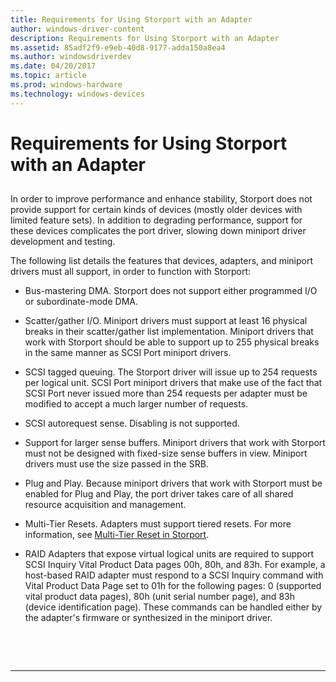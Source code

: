 ```yaml
---
title: Requirements for Using Storport with an Adapter
author: windows-driver-content
description: Requirements for Using Storport with an Adapter
ms.assetid: 85adf2f9-e9eb-40d8-9177-adda150a8ea4
ms.author: windowsdriverdev
ms.date: 04/20/2017
ms.topic: article
ms.prod: windows-hardware
ms.technology: windows-devices
---
```


# Requirements for Using Storport with an Adapter


## <span id="ddk_requirements_for_using_storport_with_an_adapter_kg"></span><span id="DDK_REQUIREMENTS_FOR_USING_STORPORT_WITH_AN_ADAPTER_KG"></span>


In order to improve performance and enhance stability, Storport does not provide support for certain kinds of devices (mostly older devices with limited feature sets). In addition to degrading performance, support for these devices complicates the port driver, slowing down miniport driver development and testing.

The following list details the features that devices, adapters, and miniport drivers must all support, in order to function with Storport:

-   Bus-mastering DMA. Storport does not support either programmed I/O or subordinate-mode DMA.

-   Scatter/gather I/O. Miniport drivers must support at least 16 physical breaks in their scatter/gather list implementation. Miniport drivers that work with Storport should be able to support up to 255 physical breaks in the same manner as SCSI Port miniport drivers.

-   SCSI tagged queuing. The Storport driver will issue up to 254 requests per logical unit. SCSI Port miniport drivers that make use of the fact that SCSI Port never issued more than 254 requests per adapter must be modified to accept a much larger number of requests.

-   SCSI autorequest sense. Disabling is not supported.

-   Support for larger sense buffers. Miniport drivers that work with Storport must not be designed with fixed-size sense buffers in view. Miniport drivers must use the size passed in the SRB.

-   Plug and Play. Because miniport drivers that work with Storport must be enabled for Plug and Play, the port driver takes care of all shared resource acquisition and management.

-   Multi-Tier Resets. Adapters must support tiered resets. For more information, see [Multi-Tier Reset in Storport](multi-tier-reset-in-storport.md).

-   RAID Adapters that expose virtual logical units are required to support SCSI Inquiry Vital Product Data pages 00h, 80h, and 83h. For example, a host-based RAID adapter must respond to a SCSI Inquiry command with Vital Product Data Page set to 01h for the following pages: 0 (supported vital product data pages), 80h (unit serial number page), and 83h (device identification page). These commands can be handled either by the adapter's firmware or synthesized in the miniport driver.

 

 


--------------------



